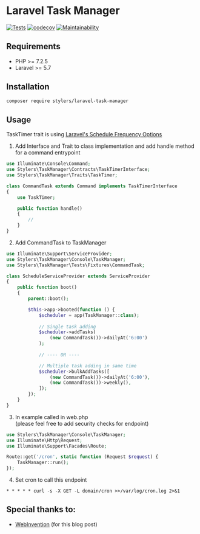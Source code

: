 # Laravel Task Manager
[![Tests](https://github.com/stylers-llc/laravel-task-manager/workflows/Tests/badge.svg)](https://github.com/stylers-llc/laravel-task-manager/actions)
[![codecov](https://codecov.io/gh/stylers-llc/laravel-task-manager/branch/master/graph/badge.svg?token=QYYV44SUOX)](https://codecov.io/gh/stylers-llc/laravel-task-manager)
[![Maintainability](https://api.codeclimate.com/v1/badges/cb27855f8162042e522f/maintainability)](https://codeclimate.com/repos/601989c1f8bfa307f40075d5/maintainability)  

## Requirements
- PHP >= 7.2.5
- Laravel >= 5.7

## Installation
```bash
composer require stylers/laravel-task-manager
```

## Usage
TaskTimer trait is using [Laravel's Schedule Frequency Options](https://laravel.com/docs/5.7/scheduling#schedule-frequency-options)
1. Add Interface and Trait to class implementation and add handle method for a command entrypoint

```php
use Illuminate\Console\Command;
use Stylers\TaskManager\Contracts\TaskTimerInterface;
use Stylers\TaskManager\Traits\TaskTimer;

class CommandTask extends Command implements TaskTimerInterface
{
    use TaskTimer;

    public function handle()
    {
        //
    }
}
```

2. Add CommandTask to TaskManager 

```php
use Illuminate\Support\ServiceProvider;
use Stylers\TaskManager\Console\TaskManager;
use Stylers\TaskManager\Tests\Fixtures\CommandTask;

class ScheduleServiceProvider extends ServiceProvider
{
    public function boot()
    {
        parent::boot();

        $this->app->booted(function () {
            $scheduler = app(TaskManager::class);
                        
            // Single task adding
            $scheduler->addTasks(
                (new CommandTask())->dailyAt('6:00')
            );
            
            // ---- OR ----

            // Multiple task adding in same time
            $scheduler->bulkAddTasks([
                (new CommandTask())->dailyAt('6:00'),
                (new CommandTask())->weekly(),
            ]);
        });
    }
}
```

3. In example called in web.php  
(please feel free to add security checks for endpoint)

```php
use Stylers\TaskManager\Console\TaskManager;
use Illuminate\Http\Request;
use Illuminate\Support\Facades\Route;

Route::get('/cron', static function (Request $request) {
    TaskManager::run();
});
```

4. Set cron to call this endpoint
```editorconfig
* * * * * curl -s -X GET -L domain/cron >>/var/log/cron.log 2>&1
```

## Special thanks to:
- [WebInvention](https://web-invention.com/blog/post/6/alternative-task-scheduling-laravel-proc-open-disabled) (for this blog post)
